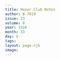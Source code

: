 ```yaml
---
title: Honor Club Notes
author: B-7819
issue: 23
volume: 8
year: 1916
month: 33
day: V
tags:
layout: page.njk
image:
---
```





